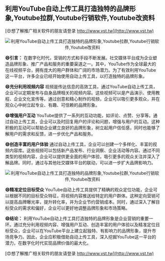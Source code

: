 ## **利用YouTube自动上传工具打造独特的品牌形象,Youtube拉群,Youtube行销软件,Youtube改资料**

[😍想了解推广相关软件的朋友请登录 http://www.vst.tw](http://www.vst.tw)

 <center><img src="https://vst.tw/MP4/tuiguang/png/8.png" alt="利用YouTube自动上传工具打造独特的品牌形象,Youtube拉群,Youtube行销软件,Youtube改资料"></center>

**😄引言：**
在数字化时代，营销的方式和手段不断发展。社交媒体平台成为企业塑造品牌形象、推广产品和服务的重要渠道之一。其中，YouTube作为全球最大的在线视频平台，拥有庞大的用户群体和广阔的市场潜力。为了有效利用YouTube这一平台，许多企业已经开始使用自动上传工具，以打造独特的品牌形象。

**😄充分利用视频内容**
视频是传达信息的高效工具，通过YouTube自动上传工具，企业可以定期发布与自身品牌相关的视频内容。这些视频可以是产品演示、使用教程、企业文化宣传等。通过创意和精心制作的视频，企业可以吸引更多观众，并在观众心中树立起专业、有趣、可信赖的品牌形象。

**😄增强用户互动**
YouTube提供了一系列的互动功能，如评论、点赞、分享等。通过自动上传工具，企业可以及时回复用户的评论和问题，增强与用户的互动。这种积极的互动可以帮助企业建立良好的品牌形象，树立起用户信任感，同时也能够了解用户的需求和反馈，进一步优化产品和服务。

**😄创造丰富的用户体验**
通过自动上传工具，企业可以创建一个多样化、丰富的视频内容库。这些视频可以包括新产品发布、行业洞察、企业活动等内容。通过不同类型的视频内容，企业可以提供更全面的用户体验，吸引更多的观众关注并深入了解品牌。同时，通过与其他社交媒体平台的联动，可以进一步扩大品牌影响力。

 <center><img src="https://vst.tw/MP4/tuiguang/png/3.png" alt="利用YouTube自动上传工具打造独特的品牌形象,Youtube拉群,Youtube行销软件,Youtube改资料"></center>

**😄精准定位目标受众**
YouTube自动上传工具提供了精确的观众定位功能，企业可以根据不同的目标受众特征，将视频内容推送给特定的用户群体。这种定向营销可以提高品牌曝光率，提升转化率，并为企业节约营销成本。同时，通过深入了解目标受众的需求和偏好，企业可以更好地调整品牌形象和市场策略。

**😄结论：**
利用YouTube自动上传工具打造独特的品牌形象是企业营销的重要一环。通过充分利用视频内容、增强用户互动、创造丰富的用户体验以及精准定位目标受众，企业可以在YouTube平台上建立起独特、有影响力的品牌形象，提升市场竞争力。因此，企业应积极借助自动上传工具，深入挖掘YouTube这一平台的潜力，在数字化时代实现品牌价值的最大化。

[😍想了解推广相关软件的朋友请登录 http://www.vst.tw](http://www.vst.tw)




